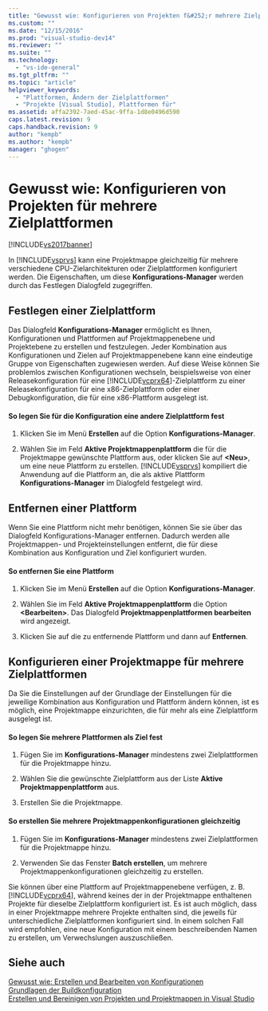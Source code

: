 ```yaml
---
title: "Gewusst wie: Konfigurieren von Projekten f&#252;r mehrere Zielplattformen | Microsoft Docs"
ms.custom: ""
ms.date: "12/15/2016"
ms.prod: "visual-studio-dev14"
ms.reviewer: ""
ms.suite: ""
ms.technology: 
  - "vs-ide-general"
ms.tgt_pltfrm: ""
ms.topic: "article"
helpviewer_keywords: 
  - "Plattformen, Ändern der Zielplattformen"
  - "Projekte [Visual Studio], Plattformen für"
ms.assetid: affa2392-7aed-45ac-9ffa-1d8e0496d590
caps.latest.revision: 9
caps.handback.revision: 9
author: "kempb"
ms.author: "kempb"
manager: "ghogen"
---
```

# Gewusst wie: Konfigurieren von Projekten f&#252;r mehrere Zielplattformen
[!INCLUDE[vs2017banner](../code-quality/includes/vs2017banner.md)]

In [!INCLUDE[vsprvs](../code-quality/includes/vsprvs_md.md)] kann eine Projektmappe gleichzeitig für mehrere verschiedene CPU\-Zielarchitekturen oder Zielplattformen konfiguriert werden.  Die Eigenschaften, um diese **Konfigurations\-Manager** werden durch das Festlegen Dialogfeld zugegriffen.  
  
## Festlegen einer Zielplattform  
 Das Dialogfeld **Konfigurations\-Manager** ermöglicht es Ihnen, Konfigurationen und Plattformen auf Projektmappenebene und Projektebene zu erstellen und festzulegen.  Jeder Kombination aus Konfigurationen und Zielen auf Projektmappenebene kann eine eindeutige Gruppe von Eigenschaften zugewiesen werden. Auf diese Weise können Sie problemlos zwischen Konfigurationen wechseln, beispielsweise von einer Releasekonfiguration für eine [!INCLUDE[vcprx64](../extensibility/internals/includes/vcprx64_md.md)]\-Zielplattform zu einer Releasekonfiguration für eine x86\-Zielplattform oder einer Debugkonfiguration, die für eine x86\-Plattform ausgelegt ist.  
  
#### So legen Sie für die Konfiguration eine andere Zielplattform fest  
  
1.  Klicken Sie im Menü **Erstellen** auf die Option **Konfigurations\-Manager**.  
  
2.  Wählen Sie im Feld **Aktive Projektmappenplattform** die für die Projektmappe gewünschte Plattform aus, oder klicken Sie auf **\<Neu\>**, um eine neue Plattform zu erstellen.  [!INCLUDE[vsprvs](../code-quality/includes/vsprvs_md.md)] kompiliert die Anwendung auf die Plattform an, die als aktive Plattform **Konfigurations\-Manager** im Dialogfeld festgelegt wird.  
  
## Entfernen einer Plattform  
 Wenn Sie eine Plattform nicht mehr benötigen, können Sie sie über das Dialogfeld Konfigurations\-Manager entfernen.  Dadurch werden alle Projektmappen\- und Projekteinstellungen entfernt, die für diese Kombination aus Konfiguration und Ziel konfiguriert wurden.  
  
#### So entfernen Sie eine Plattform  
  
1.  Klicken Sie im Menü **Erstellen** auf die Option **Konfigurations\-Manager**.  
  
2.  Wählen Sie im Feld **Aktive Projektmappenplattform** die Option **\<Bearbeiten\>**.  Das Dialogfeld **Projektmappenplattformen bearbeiten** wird angezeigt.  
  
3.  Klicken Sie auf die zu entfernende Plattform und dann auf **Entfernen**.  
  
## Konfigurieren einer Projektmappe für mehrere Zielplattformen  
 Da Sie die Einstellungen auf der Grundlage der Einstellungen für die jeweilige Kombination aus Konfiguration und Plattform ändern können, ist es möglich, eine Projektmappe einzurichten, die für mehr als eine Zielplattform ausgelegt ist.  
  
#### So legen Sie mehrere Plattformen als Ziel fest  
  
1.  Fügen Sie im **Konfigurations\-Manager** mindestens zwei Zielplattformen für die Projektmappe hinzu.  
  
2.  Wählen Sie die gewünschte Zielplattform aus der Liste **Aktive Projektmappenplattform** aus.  
  
3.  Erstellen Sie die Projektmappe.  
  
#### So erstellen Sie mehrere Projektmappenkonfigurationen gleichzeitig  
  
1.  Fügen Sie im **Konfigurations\-Manager** mindestens zwei Zielplattformen für die Projektmappe hinzu.  
  
2.  Verwenden Sie das Fenster **Batch erstellen**, um mehrere Projektmappenkonfigurationen gleichzeitig zu erstellen.  
  
 Sie können über eine Plattform auf Projektmappenebene verfügen, z. B. [!INCLUDE[vcprx64](../extensibility/internals/includes/vcprx64_md.md)], während keines der in der Projektmappe enthaltenen Projekte für dieselbe Zielplattform konfiguriert ist.  Es ist auch möglich, dass in einer Projektmappe mehrere Projekte enthalten sind, die jeweils für unterschiedliche Zielplattformen konfiguriert sind.  In einem solchen Fall wird empfohlen, eine neue Konfiguration mit einem beschreibenden Namen zu erstellen, um Verwechslungen auszuschließen.  
  
## Siehe auch  
 [Gewusst wie: Erstellen und Bearbeiten von Konfigurationen](../ide/how-to-create-and-edit-configurations.md)   
 [Grundlagen der Buildkonfiguration](../ide/understanding-build-configurations.md)   
 [Erstellen und Bereinigen von Projekten und Projektmappen in Visual Studio](../ide/building-and-cleaning-projects-and-solutions-in-visual-studio.md)